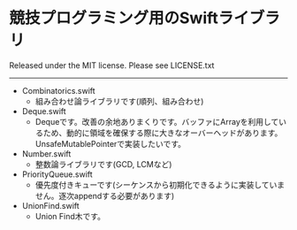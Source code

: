 # 競技プログラミング用のSwiftライブラリ

Released under the MIT license. Please see LICENSE.txt

---

- Combinatorics.swift
  - 組み合わせ論ライブラリです(順列、組み合わせ)
- Deque.swift
  - Dequeです。改善の余地ありまくりです。バッファにArrayを利用しているため、動的に領域を確保する際に大きなオーバーヘッドがあります。UnsafeMutablePointerで実装したいです。
- Number.swift
  - 整数論ライブラリです(GCD, LCMなど)
- PriorityQueue.swift
  - 優先度付きキューです(シーケンスから初期化できるように実装していません。逐次appendする必要があります)
- UnionFind.swift
  - Union Find木です。
